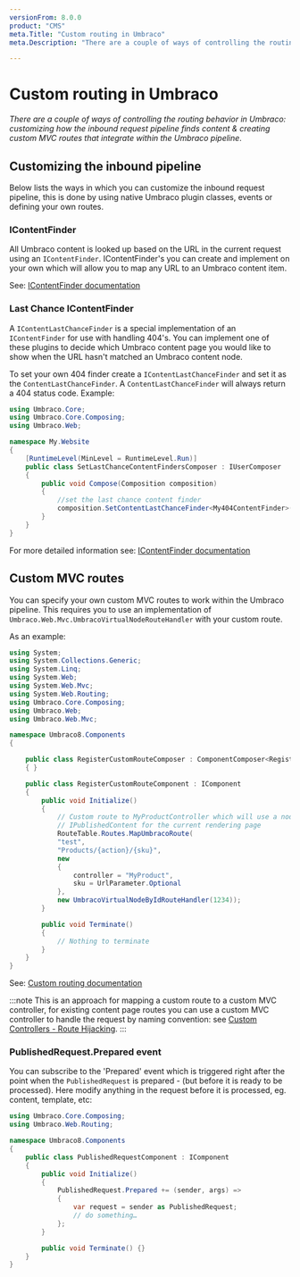 ```yaml
---
versionFrom: 8.0.0
product: "CMS"
meta.Title: "Custom routing in Umbraco"
meta.Description: "There are a couple of ways of controlling the routing behavior in Umbraco: customizing how the inbound request pipeline finds content & creating custom MVC routes that integrate within the Umbraco pipeline"

---
```


# Custom routing in Umbraco

_There are a couple of ways of controlling the routing behavior in Umbraco: customizing how the inbound request pipeline finds content & creating custom MVC routes that integrate within the Umbraco pipeline_.

## Customizing the inbound pipeline

Below lists the ways in which you can customize the inbound request pipeline, this is done by using native Umbraco plugin classes, events or defining your own routes.

### IContentFinder

All Umbraco content is looked up based on the URL in the current request using an `IContentFinder`. IContentFinder's you can create and implement on your own which will allow you to map any URL to an Umbraco content item.

See: [IContentFinder documentation](../../Reference/Routing/Request-Pipeline/IContentFinder)

### Last Chance IContentFinder

A `IContentLastChanceFinder` is a special implementation of an `IContentFinder` for use with handling 404's. You can implement one of these plugins to decide which Umbraco content page you would like to show when the URL hasn't matched an Umbraco content node.

To set your own 404 finder create a `IContentLastChanceFinder` and set it as the `ContentLastChanceFinder`. A `ContentLastChanceFinder` will always return a 404 status code. Example:


```csharp
using Umbraco.Core;
using Umbraco.Core.Composing;
using Umbraco.Web;

namespace My.Website
{
    [RuntimeLevel(MinLevel = RuntimeLevel.Run)]
    public class SetLastChanceContentFindersComposer : IUserComposer
    {
        public void Compose(Composition composition)
        {
            //set the last chance content finder
            composition.SetContentLastChanceFinder<My404ContentFinder>();
        }
    }
}

```

For more detailed information see: [IContentFinder documentation](../../Reference/Routing/Request-Pipeline/IContentFinder#notfoundhandlers)

## Custom MVC routes

You can specify your own custom MVC routes to work within the Umbraco pipeline. This requires you to use an implementation of `Umbraco.Web.Mvc.UmbracoVirtualNodeRouteHandler` with your custom route.

As an example:

```csharp
using System;
using System.Collections.Generic;
using System.Linq;
using System.Web;
using System.Web.Mvc;
using System.Web.Routing;
using Umbraco.Core.Composing;
using Umbraco.Web;
using Umbraco.Web.Mvc;

namespace Umbraco8.Components
{

    public class RegisterCustomRouteComposer : ComponentComposer<RegisterCustomRouteComponent>
    { }

    public class RegisterCustomRouteComponent : IComponent
    {
        public void Initialize()
        {
            // Custom route to MyProductController which will use a node with ID 1234 as the
            // IPublishedContent for the current rendering page
            RouteTable.Routes.MapUmbracoRoute(
			"test", 
			"Products/{action}/{sku}",
			new
            {
                controller = "MyProduct",
                sku = UrlParameter.Optional
            },
			new UmbracoVirtualNodeByIdRouteHandler(1234));
        }

        public void Terminate()
        {
            // Nothing to terminate
        }
    }
}
```

See: [Custom routing documentation](../../Reference/Routing/custom-routes)

:::note
This is an approach for mapping a custom route to a custom MVC controller, for existing content page routes you can use a custom MVC controller to handle the request by naming convention: see [Custom Controllers - Route Hijacking](../../Reference/Routing/custom-controllers). 
:::

### PublishedRequest.Prepared event

You can subscribe to the 'Prepared' event which is triggered right after the point when the `PublishedRequest` is prepared - (but before it is ready to be processed). Here modify anything in the request before it is processed, eg. content, template, etc: 

```csharp
using Umbraco.Core.Composing;
using Umbraco.Web.Routing;

namespace Umbraco8.Components
{
    public class PublishedRequestComponent : IComponent
    {
        public void Initialize()
        {
            PublishedRequest.Prepared += (sender, args) =>
            {
                var request = sender as PublishedRequest;
                // do something…
            };
        }

        public void Terminate() {}
    }
}
```
